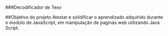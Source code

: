 ###Decodificador de Texo

##Objetivo do projeto
Atestar e solidificar o aprendizado adquirido durante o modúlo de JavaScript, em manipulação de paginás web utilizando Java Script.
